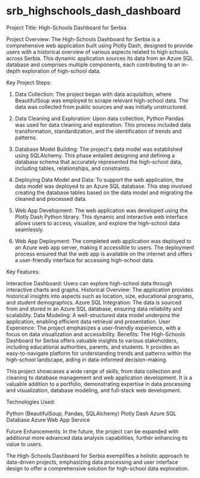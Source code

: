 # srb_highschools_dash_dashboard
Project Title: High-Schools Dashboard for Serbia

Project Overview:
The High-Schools Dashboard for Serbia is a comprehensive web application built using Plotly Dash, designed to provide users with a historical overview of various aspects related to high schools across Serbia. This dynamic application sources its data from an Azure SQL database and comprises multiple components, each contributing to an in-depth exploration of high-school data.

Key Project Steps:

1. Data Collection:
The project began with data acquisition, where BeautifulSoup was employed to scrape relevant high-school data. The data was collected from public sources and was initially unstructured.

2. Data Cleaning and Exploration:
Upon data collection, Python Pandas was used for data cleaning and exploration. This process included data transformation, standardization, and the identification of trends and patterns.

3. Database Model Building:
The project's data model was established using SQLAlchemy. This phase entailed designing and defining a database schema that accurately represented the high-school data, including tables, relationships, and constraints.

4. Deploying Data Model and Data:
To support the web application, the data model was deployed to an Azure SQL database. This step involved creating the database tables based on the data model and migrating the cleaned and processed data.

5. Web App Development:
The web application was developed using the Plotly Dash Python library. This dynamic and interactive web interface allows users to access, visualize, and explore the high-school data seamlessly.

6. Web App Deployment:
The completed web application was deployed to an Azure web app server, making it accessible to users. The deployment process ensured that the web app is available on the internet and offers a user-friendly interface for accessing high-school data.

Key Features:

Interactive Dashboard: Users can explore high-school data through interactive charts and graphs.
Historical Overview: The application provides historical insights into aspects such as location, size, educational programs, and student demographics.
Azure SQL Integration: The data is sourced from and stored in an Azure SQL database, ensuring data reliability and scalability.
Data Modeling: A well-structured data model underpins the application, enabling efficient data retrieval and presentation.
User Experience: The project emphasizes a user-friendly experience, with a focus on data visualization and accessibility.
Benefits:
The High-Schools Dashboard for Serbia offers valuable insights to various stakeholders, including educational authorities, parents, and students. It provides an easy-to-navigate platform for understanding trends and patterns within the high-school landscape, aiding in data-informed decision-making.

This project showcases a wide range of skills, from data collection and cleaning to database management and web application development. It is a valuable addition to a portfolio, demonstrating expertise in data processing and visualization, database modeling, and full-stack web development.

Technologies Used:

Python (BeautifulSoup, Pandas, SQLAlchemy)
Plotly Dash
Azure SQL Database
Azure Web App Service

Future Enhancements:
In the future, the project can be expanded with additional more advanced data analysis capabilities, further enhancing its value to users.

The High-Schools Dashboard for Serbia exemplifies a holistic approach to data-driven projects, emphasizing data processing and user interface design to offer a comprehensive solution for high-school data exploration.
